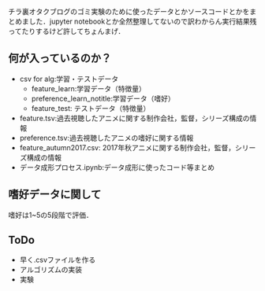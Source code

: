 チラ裏オタクブログのゴミ実験のために使ったデータとかソースコードとかをまとめました．jupyter notebookとか全然整理してないので訳わからん実行結果残ってたりするけど許してちょんまげ．

## 何が入っているのか？
- csv for alg:学習・テストデータ
   - feature_learn:学習データ（特徴量）
   - preference_learn_notitle:学習データ（嗜好）
   - feature_test: テストデータ（特徴量）
- feature.tsv:過去視聴したアニメに関する制作会社，監督，シリーズ構成の情報
- preference.tsv:過去視聴したアニメの嗜好に関する情報
- feature_autumn2017.csv: 2017年秋アニメに関する制作会社，監督，シリーズ構成の情報
- データ成形プロセス.ipynb:データ成形に使ったコード等まとめ

## 嗜好データに関して
嗜好は1~5の5段階で評価．

## ToDo
- 早く.csvファイルを作る
- アルゴリズムの実装
- 実験
